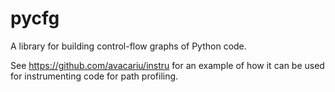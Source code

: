 # pycfg
A library for building control-flow graphs of Python code.

See https://github.com/avacariu/instru for an example of how it can be used for instrumenting code for path profiling.
